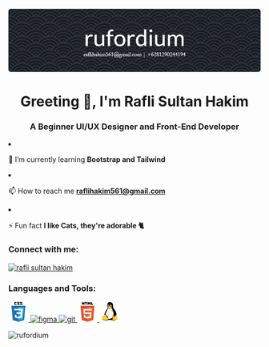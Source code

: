 ![MasterHead](./github-header-image.png)
<h1 align="center">Greeting 👋, I'm Rafli Sultan Hakim</h1>
<h3 align="center">A Beginner UI/UX Designer and Front-End Developer</h3

- 🌱 I’m currently learning **Bootstrap and Tailwind**

- 📫 How to reach me **raflihakim561@gmail.com**

- ⚡ Fun fact **I like Cats, they're adorable 🐈**

<h3 align="left">Connect with me:</h3>
<p align="left">
<a href="https://www.linkedin.com/in/rafli-sultan-hakim-a15b79260/" target="blank"><img align="center" src="https://raw.githubusercontent.com/rahuldkjain/github-profile-readme-generator/master/src/images/icons/Social/linked-in-alt.svg" alt="rafli sultan hakim" height="30" width="40" /></a>
</p>

<h3 align="left">Languages and Tools:</h3>
<p align="left"> <a href="https://www.w3schools.com/css/" target="_blank" rel="noreferrer"> <img src="https://raw.githubusercontent.com/devicons/devicon/master/icons/css3/css3-original-wordmark.svg" alt="css3" width="40" height="40"/> </a> <a href="https://www.figma.com/@futurek" target="_blank" rel="noreferrer"> <img src="https://www.vectorlogo.zone/logos/figma/figma-icon.svg" alt="figma" width="40" height="40"/> </a> <a href="https://git-scm.com/" target="_blank" rel="noreferrer"> <img src="https://www.vectorlogo.zone/logos/git-scm/git-scm-icon.svg" alt="git" width="40" height="40"/> </a> <a href="https://www.w3.org/html/" target="_blank" rel="noreferrer"> <img src="https://raw.githubusercontent.com/devicons/devicon/master/icons/html5/html5-original-wordmark.svg" alt="html5" width="40" height="40"/> </a> <a href="https://www.linux.org/" target="_blank" rel="noreferrer"> <img src="https://raw.githubusercontent.com/devicons/devicon/master/icons/linux/linux-original.svg" alt="linux" width="40" height="40"/> </a> </p>

<p><img align="center" src="https://github-readme-stats.vercel.app/api/top-langs?username=rufordium&show_icons=true&locale=en&layout=compact" alt="rufordium" /></p>
